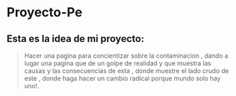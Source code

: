 # Proyecto-Pe
## Esta es la idea de mi proyecto:
> Hacer una pagina para concientizar sobre la contaminacion , dando a lugar una pagina que de un golpe de realidad y que muestra las causas y las 
consecuencias de esta , donde muestre el lado crudo de este , donde haga hacer un cambio radical porque mundo solo hay uno!.
> 
